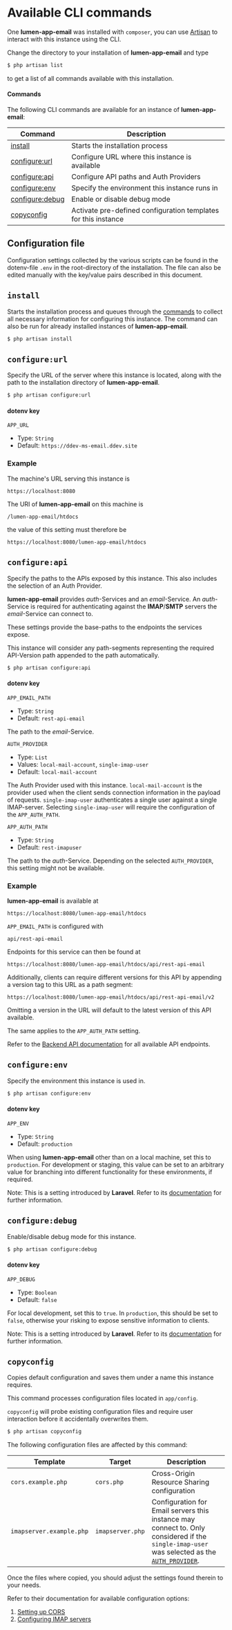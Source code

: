 # Available CLI commands

One **lumen-app-email** was installed with `composer`, you can use [Artisan](https://laravel.com/docs/artisan) to interact with this
instance using the CLI.

Change the directory to your installation of **lumen-app-email** and type 

```bash 
$ php artisan list
```

to get a list of all commands available with this installation.

#### Commands
The following CLI commands are available for an instance of **lumen-app-email**:

| Command                        | Description                                                    | 
|--------------------------------|----------------------------------------------------------------|
| [install](#install)            | Starts the installation process                                |
| [configure:url](#configureurl) | Configure URL where this instance is available                 |
| [configure:api](#configureapi) | Configure API paths and Auth Providers                         | 
| [configure:env](#configureenv)        | Specify the environment this instance runs in                  | 
| [configure:debug](#configuredebug)    | Enable or disable debug mode                                   | 
| [copyconfig](#copyconfig)      | Activate pre-defined configuration templates for this instance | 
 

## Configuration file
Configuration settings collected by the various scripts can be found in the dotenv-file `.env` in the root-directory of the installation.
The file can also be edited manually with the key/value pairs described in this document.

## `install` 
Starts the installation process and queues through the [commands](#commands) to collect all necessary information for configuring
this instance. The command can also be run for already installed instances of **lumen-app-email**.

```bash
$ php artisan install
```


## `configure:url`

Specify the URL of the server where this instance is located, along with the path to the installation directory of **lumen-app-email**.

```bash
$ php artisan configure:url
```

#### dotenv key
`APP_URL`
 - Type: `String` 
 - Default: `https://ddev-ms-email.ddev.site`

### Example
The machine's URL serving this instance is 
```
https://localhost:8080
``` 

The URI of **lumen-app-email** on this machine is

```
/lumen-app-email/htdocs
```

the value of this setting must therefore be 

```
https://localhost:8080/lumen-app-email/htdocs
```

## `configure:api`

Specify the paths to the APIs exposed by this instance. This also includes the selection of an Auth Provider.

**lumen-app-email** provides _auth_-Services and an _email_-Service. An _auth_-Service is required for
authenticating against the **IMAP**/**SMTP** servers the _email_-Service can connect to.

These settings provide the base-paths to the endpoints the services expose.

This instance will consider any path-segments representing the required API-Version
path appended to the path automatically.

```bash
$ php artisan configure:api
```

#### dotenv key
`APP_EMAIL_PATH`
- Type: `String`
- Default: `rest-api-email`

The path to the _email_-Service. 

`AUTH_PROVIDER` <a name="auth_provider"></a>
 - Type: `List`
 - Values: `local-mail-account`, `single-imap-user`
 - Default: `local-mail-account`

The Auth Provider used with this instance. `local-mail-account` is the provider used when the client
sends connection information in the payload of requests.
`single-imap-user` authenticates a single user against a single IMAP-server. Selecting
`single-imap-user` will require the configuration of the `APP_AUTH_PATH`.

`APP_AUTH_PATH`
- Type: `String`
- Default: `rest-imapuser`

The path to the _auth_-Service. Depending on the selected `AUTH_PROVIDER`, this setting might not be available.

### Example
**lumen-app-email** is available at
```
https://localhost:8080/lumen-app-email/htdocs
``` 

`APP_EMAIL_PATH` is configured with 

```
api/rest-api-email
```

Endpoints for this service can then be found at

```
https://localhost:8080/lumen-app-email/htdocs/api/rest-api-email
```

Additionally, clients can require different versions for this API by appending a version tag to this
URL as a path segment:

```
https://localhost:8080/lumen-app-email/htdocs/api/rest-api-email/v2
```

Omitting a version in the URL will default to the latest version of this API available.

The same applies to the `APP_AUTH_PATH` setting.

Refer to the [Backend API documentation](https://www.conjoon.org/docs/api/rest-api) for all available API endpoints.


## `configure:env`
Specify the environment this instance is used in.

```bash
$ php artisan configure:env
```

#### dotenv key
`APP_ENV`
- Type: `String`
- Default: `production`

When using **lumen-app-email** other than on a local machine, set this to `production`. For development
or staging, this value can be set to an arbitrary value for branching into different functionality
for these environments, if required. 

Note:
This is a setting introduced by **Laravel**. Refer to its [documentation](https://laravel.com/docs/configuration#determining-the-current-environment) for further information.


## `configure:debug`
Enable/disable debug mode for this instance.

```bash
$ php artisan configure:debug
```

#### dotenv key
`APP_DEBUG`
- Type: `Boolean`
- Default: `false`

For local development, set this to `true`. In `production`, this should be set to `false`, otherwise your risking to expose
sensitive information to clients.

Note:
This is a setting introduced by **Laravel**. Refer to its [documentation](https://laravel.com/docs/configuration#debug-mode) for further information.


## `copyconfig`
Copies default configuration and saves them under a name this instance requires. 

This command processes configuration files located in `app/config`.

`copyconfig` will probe existing configuration files and require user interaction before it accidentally 
overwrites them.

```bash
$ php artisan copyconfig
```

The following configuration files are affected by this command:

| Template                               | Target          | Description                                                                                                                                                    | 
|----------------------------------------|-----------------|----------------------------------------------------------------------------------------------------------------------------------------------------------------|
| `cors.example.php`            | `cors.php`        | Cross-Origin Resource Sharing configuration                                                                                                                    |
| `imapserver.example.php` | `imapserver.php`  | Configuration for Email servers this instance may connect to. Only considered if the `single-imap-user` was selected as the [`AUTH_PROVIDER`](#auth_provider). |

Once the files where copied, you should adjust the settings found therein to your needs.

Refer to their documentation for available configuration options:
1. [Setting up CORS](./cors.md)
2. [Configuring IMAP servers](./imapserver.md)
